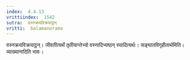 ```yaml
---
index:  4.4.13
vrittiindex:  1542
sutra:  वस्नक्रयविक्रयाट्ठन्
vritti:  balamanorama 
---
```


वस्नक्रयविक्रयाट्ठन्। जीवतीत्यर्थे तृतीयान्तेभ्यो वस्नादिभ्यष्ठन् स्यादित्यर्थः। सङ्घातविगृहीतार्थमिति। व्याख्यानादिति भावः। 

